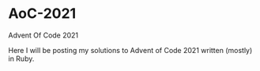 # AoC-2021
Advent Of Code 2021

Here I will be posting my solutions to Advent of Code 2021 written (mostly) in Ruby.
